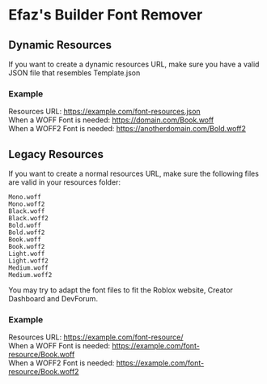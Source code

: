 # Efaz's Builder Font Remover

## Dynamic Resources
If you want to create a dynamic resources URL, make sure you have a valid JSON file that resembles Template.json

### Example
Resources URL: https://example.com/font-resources.json<br/>
When a WOFF Font is needed: https://domain.com/Book.woff<br/>
When a WOFF2 Font is needed: https://anotherdomain.com/Bold.woff2<br/>

## Legacy Resources
If you want to create a normal resources URL, make sure the following files are valid in your resources folder: 
```
Mono.woff 
Mono.woff2 
Black.woff 
Black.woff2 
Bold.woff 
Bold.woff2 
Book.woff 
Book.woff2 
Light.woff 
Light.woff2 
Medium.woff 
Medium.woff2
```
You may try to adapt the font files to fit the Roblox website, Creator Dashboard and DevForum.
<br/>

### Example
Resources URL: https://example.com/font-resource/<br/>
When a WOFF Font is needed: https://example.com/font-resource/Book.woff<br/>
When a WOFF2 Font is needed: https://example.com/font-resource/Book.woff2<br/>